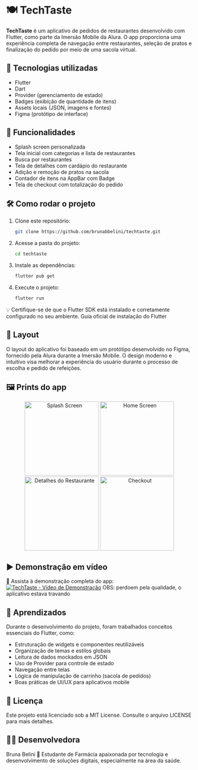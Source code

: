 # 🍽️ TechTaste

**TechTaste** é um aplicativo de pedidos de restaurantes desenvolvido com Flutter, como parte da Imersão Mobile da Alura. O app proporciona uma experiência completa de navegação entre restaurantes, seleção de pratos e finalização do pedido por meio de uma sacola virtual.

## 🚀 Tecnologias utilizadas

- Flutter
- Dart
- Provider (gerenciamento de estado)
- Badges (exibição de quantidade de itens)
- Assets locais (JSON, imagens e fontes)
- Figma (protótipo de interface)

## 📱 Funcionalidades

- Splash screen personalizada
- Tela inicial com categorias e lista de restaurantes
- Busca por restaurantes
- Tela de detalhes com cardápio do restaurante
- Adição e remoção de pratos na sacola
- Contador de itens na AppBar com Badge
- Tela de checkout com totalização do pedido

## 🛠️ Como rodar o projeto

1. Clone este repositório:
   ```bash
   git clone https://github.com/brunabbelini/techtaste.git
   ```

2. Acesse a pasta do projeto:
   ```bash
   cd techtaste
   ```
   
3. Instale as dependências:
   ```bash
   flutter pub get
   ```

4. Execute o projeto:
   ```bash
   flutter run
   ```
💡 Certifique-se de que o Flutter SDK está instalado e corretamente configurado no seu ambiente.
Guia oficial de instalação do Flutter

## 🎨 Layout

O layout do aplicativo foi baseado em um protótipo desenvolvido no Figma, fornecido pela Alura durante a Imersão Mobile. O design moderno e intuitivo visa melhorar a experiência do usuário durante o processo de escolha e pedido de refeições.

## 🖼️ Prints do app

<div align="center">
  <img src="https://github.com/user-attachments/assets/042b4361-ff14-4619-988f-cce51be67c68" width="200" alt="Splash Screen" />
  <img src="https://github.com/user-attachments/assets/374899bd-1240-428c-ac6f-0c3142fb7f91" width="200" alt="Home Screen" />
  <img src="https://github.com/user-attachments/assets/35729abb-ba64-4f9b-a549-1430abb3cc29" width="200" alt="Detalhes do Restaurante" />
  <img src="https://github.com/user-attachments/assets/a42fd7c5-30e2-44c4-99d3-495f235501fc" width="200" alt="Checkout" />
</div>

## ▶️ Demonstração em vídeo

🎥 Assista à demonstração completa do app:  
[![TechTaste - Vídeo de Demonstração](https://img.youtube.com/vi/ca7d4563-cd53-437f-85e5-2f62ccbb28a4/0.jpg)](https://github.com/user-attachments/assets/ca7d4563-cd53-437f-85e5-2f62ccbb28a4)
OBS: perdoem pela qualidade, o aplicativo estava travando 

## 🧠 Aprendizados

Durante o desenvolvimento do projeto, foram trabalhados conceitos essenciais do Flutter, como:
- Estruturação de widgets e componentes reutilizáveis
- Organização de temas e estilos globais
- Leitura de dados mockados em JSON
- Uso de Provider para controle de estado
- Navegação entre telas
- Lógica de manipulação de carrinho (sacola de pedidos)
- Boas práticas de UI/UX para aplicativos mobile

## 📄 Licença

Este projeto está licenciado sob a MIT License.
Consulte o arquivo LICENSE para mais detalhes.

## 👩‍💻 Desenvolvedora

Bruna Belini
💼 Estudante de Farmácia apaixonada por tecnologia e desenvolvimento de soluções digitais, especialmente na área da saúde.
